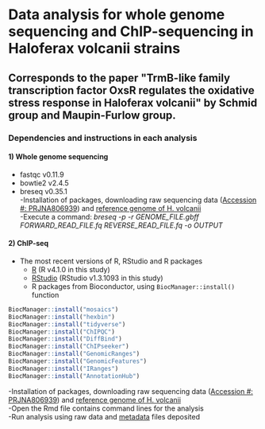 # Data analysis for whole genome sequencing and ChIP-sequencing in Haloferax volcanii strains

## Corresponds to the paper "TrmB-like family transcription factor OxsR regulates the oxidative stress response in Haloferax volcanii" by Schmid group and Maupin-Furlow group.

### Dependencies and instructions in each analysis

#### 1) Whole genome sequencing
* fastqc v0.11.9
* bowtie2 v2.4.5
* breseq v0.35.1 <br/>
-Installation of packages, downloading raw sequencing data ([Accession #: PRJNA806939](https://www.ncbi.nlm.nih.gov/bioproject/806939)) and [reference genome of H. volcanii](https://www.ncbi.nlm.nih.gov/genome/?term=haloferax+volcanii) <br/>
-Execute a command: _breseq -p -r GENOME_FILE.gbff FORWARD_READ_FILE.fq REVERSE_READ_FILE.fq -o OUTPUT_ <br/>

#### 2) ChIP-seq
* The most recent versions of R, RStudio and R packages
  * [R](https://cran.r-project.org/) (R v4.1.0 in this study)
  * [RStudio](https://www.rstudio.com/products/rstudio/download/#download) (RStudio v1.3.1093 in this study)
  * R packages from Bioconductor, using `BiocManager::install()` function
```r
BiocManager::install("mosaics")
BiocManager::install("hexbin")
BiocManager::install("tidyverse")
BiocManager::install("ChIPQC")
BiocManager::install("DiffBind")
BiocManager::install("ChIPseeker")
BiocManager::install("GenomicRanges")
BiocManager::install("GenomicFeatures")
BiocManager::install("IRanges")
BiocManager::install("AnnotationHub")
```
-Installation of packages, downloading raw sequencing data ([Accession #: PRJNA806939](https://www.ncbi.nlm.nih.gov/bioproject/806939)) and [reference genome of H. volcanii](https://www.ncbi.nlm.nih.gov/genome/?term=haloferax+volcanii) <br/>
-Open the Rmd file contains command lines for the analysis <br/>
-Run analysis using raw data and [metadata](https://github.com/sungminhwang-duke/OxsR_ChIP_WGS/tree/master/Meta_data) files deposited <br/>
